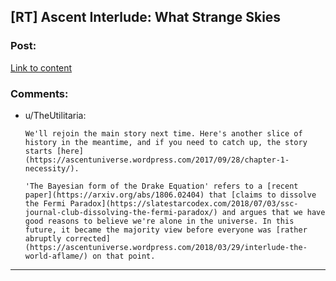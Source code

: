 ## [RT] Ascent Interlude: What Strange Skies

### Post:

[Link to content](https://ascentuniverse.wordpress.com/2020/02/23/interlude-what-strange-skies/)

### Comments:

- u/TheUtilitaria:
  ```
  We'll rejoin the main story next time. Here's another slice of history in the meantime, and if you need to catch up, the story starts [here](https://ascentuniverse.wordpress.com/2017/09/28/chapter-1-necessity/). 

  'The Bayesian form of the Drake Equation' refers to a [recent paper](https://arxiv.org/abs/1806.02404) that [claims to dissolve the Fermi Paradox](https://slatestarcodex.com/2018/07/03/ssc-journal-club-dissolving-the-fermi-paradox/) and argues that we have good reasons to believe we're alone in the universe. In this future, it became the majority view before everyone was [rather abruptly corrected](https://ascentuniverse.wordpress.com/2018/03/29/interlude-the-world-aflame/) on that point.
  ```

---

